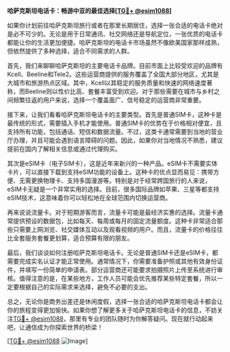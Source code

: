 **哈萨克斯坦电话卡：畅游中亚的最佳选择[[TG💪+ @esim1088](https://t.me/s/esim1088)]**

如果你计划前往哈萨克斯坦旅行或者在那里长期居住，选择一张合适的电话卡绝对是必不可少的。无论是用于日常通讯、社交网络还是导航定位，一张优质的电话卡都能让你的生活更加便捷。哈萨克斯坦的电话卡市场虽然不像欧美国家那样成熟，但依然提供了多种选择，适合不同需求的人群。

首先，我们来聊聊哈萨克斯坦的主要电话卡品牌。目前市面上比较受欢迎的品牌有Kcell、Beeline和Tele2。这些运营商提供的服务覆盖了全国大部分地区，尤其是大城市和旅游热点区域。其中，Kcell以其稳定的服务质量和快速的网络速度著称，而Beeline则以性价比高、套餐丰富受到欢迎。对于那些需要在城市与乡村之间频繁往返的用户来说，选择一个覆盖面广、信号稳定的运营商非常重要。

接下来，让我们看看哈萨克斯坦电话卡的主要类型。首先是普通SIM卡，这种卡是最传统的形式，需要插入手机才能使用。普通SIM卡的优势在于价格相对便宜，且支持所有功能，包括通话、短信和数据流量。不过，这类卡通常需要到当地的营业厅办理，并且可能会遇到语言障碍的问题。因此，如果你对当地情况不熟悉，建议提前在国内了解相关信息或通过代理购买。

其次是eSIM卡（电子SIM卡），这是近年来新兴的一种产品。eSIM卡不需要实体卡片，可以直接下载到支持eSIM功能的设备上。这种卡的优点显而易见：携带方便、无需更换物理卡、支持多国漫游等。特别是对于经常跨国旅行的人来说，eSIM卡无疑是一个非常实用的选择。目前，很多国际品牌如苹果、三星等都支持eSIM技术，这意味着你可以轻松地在全球范围内切换运营商。

再来说说流量卡。对于短期游客而言，流量卡可能是最经济实惠的选择。流量卡通常提供预设的数据包，比如每天、每周或每月的固定流量额度。这种卡非常适合那些只需要上网浏览、社交媒体互动以及观看视频的用户。而且，流量卡的价格往往比全套服务套餐更划算，适合预算有限的朋友。

最后，我们谈谈如何注册哈萨克斯坦电话卡。无论是普通SIM卡还是eSIM卡，都需要完成实名认证才能正常使用。通常情况下，你需要准备护照或其他有效身份证件，并填写一份简单的申请表。部分运营商还可能要求拍摄照片上传至系统进行审核。值得注意的是，在某些地方，工作人员可能会优先推荐某些特定套餐，所以一定要根据自己的实际需求来选择，避免不必要的支出。

总之，无论你是商务出差还是休闲度假，选择一张合适的哈萨克斯坦电话卡都会让你的旅程变得更加愉快。如果你想了解更多关于哈萨克斯坦电话卡的信息，不妨关注[TG💪+ @esim1088](https://t.me/s/esim1088)，那里有专业的团队随时为你解答疑问。现在就行动起来吧，让通信成为你探索世界的桥梁！

[[TG💪+ @esim1088](https://t.me/s/esim1088) ![Image](https://i.postimg.cc/4NQfJmqS/Snipaste-2025-05-13-00-14-12.png)]